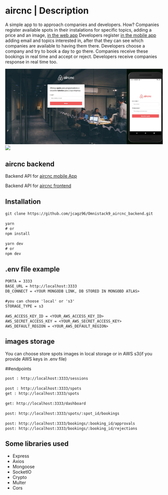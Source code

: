 # aircnc | Description
A simple app to to approach companies and developers. How? Companies register available spots in their instalations for specific topics,  adding a price and an image, [in the web app](https://omnistack9-aircnc-frontend.herokuapp.com)
Developers register [in the mobile app](https://expo.io/@jcagz96/mobile_aircnc) adding email and topics interested in, after that they can see which companies are available to having them there. Developers choose a company and try to book a day to go there.
Companies receive these bookings in real time and accept or reject.
Developers receive companies response in real time too.

![Login screen](https://github.com/jcagz96/Omnistack9_aircnc_backend/blob/master/src/assets/readmeImages/1.JPG?raw=true)
![](https://github.com/jcagz96/Omnistack9_aircnc_backend/blob/master/src/assets/readmeImages/1.JPG2.jpg?raw=true)

## aircnc backend
Backend API for [aircnc mobile App](https://github.com/jcagz96/Omnistack9_aircnc_mobile)

Backend API for [aircnc frontend](https://github.com/jcagz96/Omnistack9_aircnc_frontend)

## Installation

```
git clone https://github.com/jcagz96/Omnistack9_aircnc_backend.git

yarn
# or
npm install

yarn dev
# or
npm dev
```

## .env file example

```
PORTA = 3333
BASE_URL = http://localhost:3333
DB_CONNECT = <YOUR MONGODB LINK, DB STORED IN MONGOBD ATLAS>

#you can choose 'local' or 's3'
STORAGE_TYPE = s3

AWS_ACCESS_KEY_ID = <YOUR_AWS_ACCESS_KEY_ID>
AWS_SECRET_ACCESS_KEY = <YOUR_AWS_SECRET_ACCESS_KEY>
AWS_DEFAULT_REGION = <YOUR_AWS_DEFAULT_REGION>
```
## images storage
You can choose store spots images in local storage or in AWS s3(if you provide AWS keys in .env file)

##endpoints
```
post : http://localhost:3333/sessions

post : http://localhost:3333/spots
get : http://localhost:3333/spots

get: http://localhost:3333/dashboard

post: http://localhost:3333/spots/:spot_id/bookings

post: http://localhost:3333/bookings/:booking_id/approvals
post: http://localhost:3333/bookings/:booking_id/rejections
```


## Some libraries used
* Express
* Axios
* Mongoose
* SocketIO
* Crypto
* Multer
* Cors